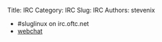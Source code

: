 Title: IRC
Category: IRC
Slug: IRC
Authors: stevenix

* \#sluglinux on irc.oftc.net
* [webchat](http://webchat.oftc.net/?channels=%23sluglinux&uio=d4)
